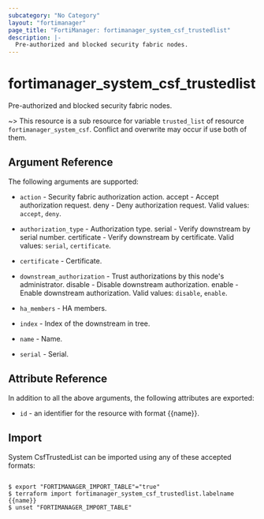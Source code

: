 ```yaml
---
subcategory: "No Category"
layout: "fortimanager"
page_title: "FortiManager: fortimanager_system_csf_trustedlist"
description: |-
  Pre-authorized and blocked security fabric nodes.
---
```


# fortimanager_system_csf_trustedlist
Pre-authorized and blocked security fabric nodes.

~> This resource is a sub resource for variable `trusted_list` of resource `fortimanager_system_csf`. Conflict and overwrite may occur if use both of them.



## Argument Reference


The following arguments are supported:


* `action` - Security fabric authorization action. accept - Accept authorization request. deny - Deny authorization request. Valid values: `accept`, `deny`.

* `authorization_type` - Authorization type. serial - Verify downstream by serial number. certificate - Verify downstream by certificate. Valid values: `serial`, `certificate`.

* `certificate` - Certificate.
* `downstream_authorization` - Trust authorizations by this node&apos;s administrator. disable - Disable downstream authorization. enable - Enable downstream authorization. Valid values: `disable`, `enable`.

* `ha_members` - HA members.
* `index` - Index of the downstream in tree.
* `name` - Name.
* `serial` - Serial.


## Attribute Reference

In addition to all the above arguments, the following attributes are exported:
* `id` - an identifier for the resource with format {{name}}.

## Import

System CsfTrustedList can be imported using any of these accepted formats:
```

$ export "FORTIMANAGER_IMPORT_TABLE"="true"
$ terraform import fortimanager_system_csf_trustedlist.labelname {{name}}
$ unset "FORTIMANAGER_IMPORT_TABLE"
```

